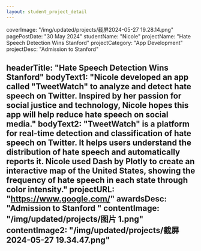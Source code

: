 ```yaml
---
layout: student_project_detail
---
```


[//]: # (Project Card)
coverImage: "/img/updated/projects/截屏2024-05-27 19.28.14.png"
pagePostDate: "30 May 2024"
studentName: "Nicole"
projectName: "Hate Speech Detection Wins Stanford"
projectCategory: "App Development"
projectDesc: "Admission to Stanford"

[//]: # (Project Page/Showcase)
headerTitle: "Hate Speech Detection Wins Stanford"
bodyText1: "Nicole developed an app called "TweetWatch" to analyze and detect hate speech on Twitter. Inspired by her passion for social justice and technology, Nicole hopes this app will help reduce hate speech on social media."
bodyText2: "TweetWatch" is a platform for real-time detection and classification of hate speech on Twitter. It helps users understand the distribution of hate speech and automatically reports it. Nicole used Dash by Plotly to create an interactive map of the United States, showing the frequency of hate speech in each state through color intensity."
projectURL: "https://www.google.com/"
awardsDesc: "Admission to Stanford "
contentImage: "/img/updated/projects/图片 1.png"
contentImage2: "/img/updated/projects/截屏2024-05-27 19.34.47.png"
---
